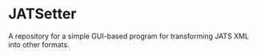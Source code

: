 # JATSetter
 A repository for a simple GUI-based program for transforming JATS XML into other formats.
